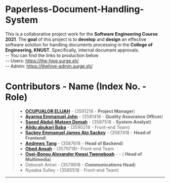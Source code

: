 # Paperless-Document-Handling-System

This is a collaborative project work for the __Software Engineering Course 2021__.
The __goal__ of this project is to __develop__ and __design__ an effective software solution for
handling documents processing in the __College of Engineering, KNUST__. Specifically,
internal document approvals.\
-- You can find the links to production below\
-- Users: https://the-hive.surge.sh/ \
-- Admin: https://thehive-admin.surge.sh/

# Contributors - Name (Index No. - Role)


>- __[OCUPUALOR ELIJAH](https://github.com/Koffi-Cobbin)__ - (3591218 - __Project Manager__)
>- __[Ayarma Emmanuel John](https://github.com/EJAyarma)__ - (3581418 - __Quality Assurance Officer__) 
>- __[Saeed Abdul-Mateen Demah](https://github.com/kin-saga)__ - (3587518 - __System Analyst__)
>- __[Alidu abukari Baba](https://github.com/khalid753)__ - (3590218 - Front-end Team)
>- __[Sackey Emmanuel James Ato Sackey](https://github.com/Ejasackey)__ - (3587418 - __Head of Frontend__)
>- __[Andrews Tang](https://github.com/cocastic8590)__ - (3587618 - __Head of Backend__)
>- __[Obed Ansah](https://github.com/obedansah)__ - (3579718)- Front-end Team
>- __[Osei-Bonsu Alexander Kwasi Tweneboah](https://github.com/TKJNR)__ - - ( __Head of Multimedia__)
>- Deborah Antwi -  (3579918 - __Communications Head__)
>- Nyaaba Sulley - (3585518 - Front-end Team)
___
